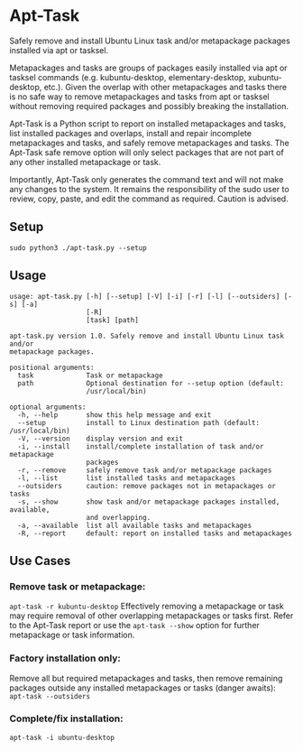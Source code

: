 # Apt-Task
Safely remove and install Ubuntu Linux task and/or metapackage packages installed via apt or tasksel.

Metapackages and tasks are groups of packages easily installed via apt or tasksel commands (e.g. kubuntu-desktop, elementary-desktop, xubuntu-desktop, etc.). Given the overlap with other metapackages and tasks there is no safe way to remove metapackages and tasks from apt or tasksel without removing required packages and possibly breaking the installation.

Apt-Task is a Python script to report on installed metapackages and tasks, list installed packages and overlaps, install and repair incomplete metapackages and tasks, and safely remove metapackages and tasks. The Apt-Task safe remove option will only select packages that are not part of any other installed metapackage or task. 

Importantly, Apt-Task only generates the command text and will not make any changes to the system. It remains the responsibility of the sudo user to review, copy, paste, and edit the command as required. Caution is advised.

## Setup
```sudo python3 ./apt-task.py --setup```

## Usage

```
usage: apt-task.py [-h] [--setup] [-V] [-i] [-r] [-l] [--outsiders] [-s] [-a]
                   [-R]
                   [task] [path]

apt-task.py version 1.0. Safely remove and install Ubuntu Linux task and/or
metapackage packages.

positional arguments:
  task             Task or metapackage
  path             Optional destination for --setup option (default:
                   /usr/local/bin)

optional arguments:
  -h, --help       show this help message and exit
  --setup          install to Linux destination path (default: /usr/local/bin)
  -V, --version    display version and exit
  -i, --install    install/complete installation of task and/or metapackage
                   packages
  -r, --remove     safely remove task and/or metapackage packages
  -l, --list       list installed tasks and metapackages
  --outsiders      caution: remove packages not in metapackages or tasks
  -s, --show       show task and/or metapackage packages installed, available,
                   and overlapping.
  -a, --available  list all available tasks and metapackages
  -R, --report     default: report on installed tasks and metapackages
```

## Use Cases

### Remove task or metapackage:
```apt-task -r kubuntu-desktop```
Effectively removing a metapackage or task may require removal of other overlapping metapackages or tasks first. Refer to the Apt-Task report or use the ```apt-task --show``` option for further metapackage or task information.

### Factory installation only:
Remove all but required metapackages and tasks, then remove remaining packages outside any installed metapackages or tasks (danger awaits):
```apt-task --outsiders```

### Complete/fix installation:
```apt-task -i ubuntu-desktop```
